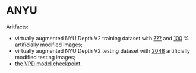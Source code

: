 # ANYU

Aritfacts:

- virtually augmented NYU Depth V2 training dataset with [???](https://github.com/ABrain-One/ANYU/blob/main/README.md "") and [100](https://github.com/ABrain-One/ANYU/blob/main/README.md "") % artificially modified images; 
- virtually augmented NYU Depth V2 testing dataset with [2048](https://github.com/ABrain-One/ANYU/blob/main/README.md "") artificially modified testing images; 
- [the VPD model checkpoint](https://github.com/ABrain-One/ANYU/blob/main/README.md "").
